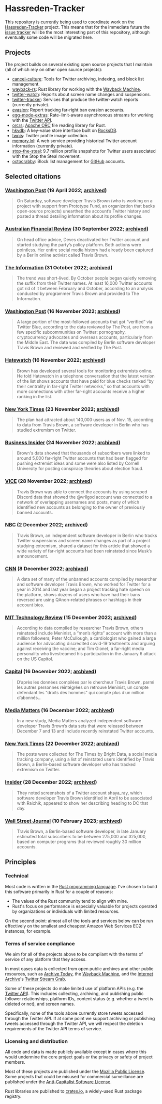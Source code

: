 # Hassreden-Tracker

This repository is currently being used to coordinate work on the [Hassreden-Tracker][hassreden-tracker-pf] project.
This means that for the immediate future the [issue tracker](https://github.com/travisbrown/hassreden-tracker/issues)
will be the most interesting part of this repository, although eventually some code will be migrated here.

## Projects

The project builds on several existing open source projects that I maintain (all of which rely on other open source projects):

* [cancel-culture](https://github.com/travisbrown/cancel-culture): Tools for Twitter archiving, indexing, and block list management.
* [wayback-rs](https://github.com/travisbrown/wayback-rs): Rust library for working with the [Wayback Machine](https://web.archive.org/).
* [twitter-watch](https://github.com/travisbrown/twitter-watch): Reports about screen name changes and suspensions.
* [twitter-tracker](https://github.com/travisbrown/twitter-tracker): Services that produce the twitter-watch reports (currently private).
* [evasion](https://github.com/travisbrown/evasion): Report tracking far-right ban evasion accounts.
* [egg-mode-extras](https://github.com/travisbrown/egg-mode-extras): Rate-limit-aware asynchronous streams for working with the [Twitter API](https://developer.twitter.com/en/docs/twitter-api).
* [orcrs](https://github.com/travisbrown/orcrs): [Apache ORC](https://orc.apache.org/) file reading library for Rust.
* [hkvdb](https://github.com/travisbrown/hkvdb): A key-value store interface built on [RocksDB](https://rocksdb.org/).
* [twpis](https://github.com/travisbrown/twpis): Twitter profile image collection.
* [memory.lol](https://memory.lol): A web service providing historical Twitter account information (currently private).
* [stop-the-steal](https://github.com/travisbrown/stop-the-steal): 9.7 million profile snapshots for Twitter users associated with the Stop the Steal movement.
* [octocrabby](https://github.com/travisbrown/octocrabby): Block list management for [GitHub](https://github.com/) accounts.

## Selected citations

### [Washington Post](https://www.washingtonpost.com/technology/2022/04/19/libs-of-tiktok-right-wing-media/) (19 April 2022; [archived](https://archive.vn/pv6xK))

> On Saturday, software developer Travis Brown (who is working on a project with support from Prototype Fund, an organization that backs open-source projects) unearthed the account’s Twitter history and posted a thread detailing information about its profile changes.

### [Australian Financial Review](https://www.afr.com/politics/how-to-lose-an-election-scomo-style-20220817-p5bai6) (30 September 2022; [archived](https://archive.vn/rom1g))

> On head office advice, Deves deactivated her Twitter account and started studying the party’s policy platform. Both actions were pointless. Her entire social media history had already been captured by a Berlin online activist called Travis Brown.

### [The Information](https://www.theinformation.com/articles/the-great-eth-erasure-a-crypto-fad-fades-on-twitter) (31 October 2022; [archived](https://archive.vn/ogLx2))

> The trend was short-lived. By October people began quietly removing the suffix from their Twitter names. At least 16,000 Twitter accounts got rid of it between February and October, according to an analysis conducted by programmer Travis Brown and provided to The Information.

### [Washington Post](https://www.washingtonpost.com/technology/2022/11/16/musk-twitter-email-ultimatum-termination/) (16 November 2022; [archived](https://archive.vn/Z7o6g))

> A large portion of the most-followed accounts that got “verified” via Twitter Blue, according to the data reviewed by The Post, are from a few specific subcommunities on Twitter: pornography, cryptocurrency advocates and overseas accounts, particularly from the Middle East. The data was compiled by Berlin software developer Travis Brown and reviewed and verified by The Post.

### [Hatewatch](https://www.splcenter.org/hatewatch/2022/11/16/twitter-blesses-extremists-paid-blue-checks) (16 November 2022; [archived](https://archive.vn/zi053))

> Brown has developed several tools for monitoring extremists online. He told Hatewatch in a telephone conversation that the latest version of the list shows accounts that have paid for blue checks ranked “by their centrality in far-right Twitter networks,” so that accounts with more connections with other far-right accounts receive a higher ranking in the list.

### [New York Times](https://www.nytimes.com/interactive/2022/11/23/technology/twitter-elon-musk-twitter-blue-check-verification.html) (23 November 2022; [archived](https://archive.vn/rpkBR))

> The plan had attracted about 140,000 users as of Nov. 15, according to data from Travis Brown, a software developer in Berlin who has studied extremism on Twitter.

### [Business Insider](https://www.businessinsider.com/an-estimated-140000-people-paid-twitter-blue-5-days-report-2022-11) (24 November 2022; [archived](https://archive.vn/iStBE))

> Brown's data showed that thousands of subscribers were linked to around 5,000 far-right Twitter accounts that had been flagged for pushing extremist ideas and some were also listed by Cornell University for posting conspiracy theories about election fraud. 

### [VICE](https://www.vice.com/en/article/3ade58/nyc-synagogue-shooting-threats-neo-nazi) (28 November 2022; [archived](https://archive.vn/xOlPp))

> Travis Brown was able to connect the accounts by using scraped Discord data that showed the @vrilgod account was connected to a network of overlapping usernames and posts, many of which identified new accounts as belonging to the owner of previously banned accounts.

### [NBC](https://www.nbcnews.com/tech/internet/elon-musks-twitter-beginning-take-shape-rcna58940) (2 December 2022; [archived](https://archive.vn/4jq73))

> Travis Brown, an independent software developer in Berlin who tracks Twitter suspensions and screen name changes as part of a project studying extremism, shared a dataset for this article that showed a wide variety of far-right accounts had been reinstated since Musk’s announcement.

### [CNN](https://edition.cnn.com/2022/12/08/tech/twitter-unbanned-users-returning/index.html) (8 December 2022; [archived](https://archive.vn/1Ckhx))

> A data set of many of the unbanned accounts compiled by researcher and software developer Travis Brown, who worked for Twitter for a year in 2014 and last year began a project tracking hate speech on the platform, shows dozens of users who have had their bans reversed are using QAnon-related phrases or hashtags in their account bios.

### [MIT Technology Review](https://www.technologyreview.com/2022/12/15/1065013/twitter-brain-death/) (15 December 2022; [archived](https://archive.vn/bWULN))

> According to data compiled by researcher Travis Brown, others reinstated include Meninist, a “men’s rights” account with more than a million followers; Peter McCullough, a cardiologist who gained a large audience for advocating discredited covid-19 treatments and arguing against receiving the vaccine; and Tim Gionet, a far-right media personality who livestreamed his participation in the January 6 attack on the US Capitol.

### [Capital](https://www.capital.fr/entreprises-marches/twitter-sommes-nous-en-train-dassister-a-la-mort-cerebrale-du-reseau-social-1455090) (16 December 2022; [archived](https://archive.vn/W8Xap))

> D’après les données compilées par le chercheur Travis Brown, parmi les autres personnes réintégrées on retrouve Meninist, un compte défendant les "droits des hommes" qui compte plus d’un million d’abonnés…

### [Media Matters](https://www.mediamatters.org/twitter/elon-musk-favors-right-wing-over-left-wing-users-he-reinstates-previously-suspended-twitter) (16 December 2022; [archived](https://archive.vn/qWVCx))

> In a new study, Media Matters analyzed independent software developer Travis Brown’s data sets that were released between December 7 and 13 and include recently reinstated Twitter accounts.

### [New York Times](https://www.nytimes.com/2022/12/22/technology/musk-twitter-bans.html) (22 December 2022; [archived](https://archive.vn/CqoeW))

> The posts were collected for The Times by Bright Data, a social media tracking company, using a list of reinstated users identified by Travis Brown, a Berlin-based software developer who has tracked extremism on Twitter.

### [Insider](https://www.insider.com/libs-of-tiktok-spotted-video-january-6-capitol-riots-2022-12) (28 December 2022; [archived](https://archive.vn/ty92q))

> They noted screenshots of a Twitter account shaya_ray, which software developer Travis Brown identified in April to be associated with Raichik, appeared to show her describing heading to DC that day.

### [Wall Street Journal](https://www.wsj.com/articles/elon-musks-first-100-days-at-twitter-defined-by-rapid-change-and-challenges-c33bafaf) (10 February 2023; [archived](https://archive.is/jDWcd))

> Travis Brown, a Berlin-based software developer, in late January estimated total subscribers to be between 275,000 and 325,000, based on computer programs that reviewed roughly 30 million accounts.

## Principles

### Technical

Most code is written in the [Rust programming language](https://www.rust-lang.org/). I've chosen to build this software primarily in Rust for a couple of reasons:

* The values of the Rust community tend to align with mine.
* Rust's focus on performance is especially valuable for projects operated by organizations or individuals with limited resources.

On the second point: almost all of the tools and services below can be run effectively on the smallest and cheapest Amazon Web Services EC2 instances, for example.

### Terms of service compliance

We aim for all of the projects above to be compliant with the terms of service of any platform that they access.

In most cases data is collected from open public archives and other public resources,
such as [Archive Today][archive-today], the [Wayback Machine][wayback-machine],
and the [Internet Archive][internet-archive]'s [Twitter Stream Grab][twitter-stream-grab].

Some of these projects do make limited use of platform APIs (e.g. the [Twitter API][twitter-api]).
This includes collecting, archiving, and publishing public follower relationships, platform IDs,
content status (e.g. whether a tweet is deleted or not), and screen names.

Specifically, none of the tools above currently store tweets accessed through the Twitter API.
If at some point we support archiving or publishing tweets accessed through the Twitter API,
we will respect the deletion requirements of the Twitter API terms of service.

### Licensing and distribution

All code and data is made publicly available except in cases where this would undermine the core project goals or the privacy or safety of project members.

Most of these projects are published under the [Mozilla Public License](https://www.mozilla.org/en-US/MPL/).
Some projects that could be misused for commercial surveillance are published under the [Anti-Capitalist Software License](https://anticapitalist.software/).

Rust libraries are published to [crates.io](https://crates.io/), a widely-used Rust package registry.

[archive-today]: https://archive.today/
[hassreden-tracker-pf]: https://prototypefund.de/project/hassreden-tracker/
[internet-archive]: https://archive.org/
[twitter-api]: https://developer.twitter.com/en/docs/twitter-api
[twitter-stream-grab]: https://archive.org/details/twitterstream
[wayback-machine]: https://web.archive.org/